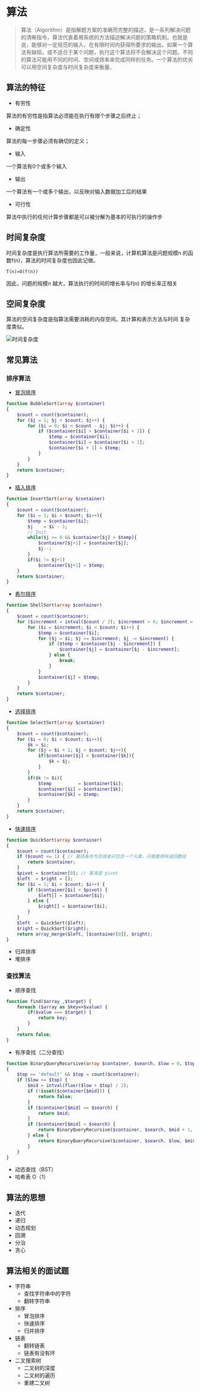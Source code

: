 # 算法

> 算法（Algorithm）是指解题方案的准确而完整的描述，是一系列解决问题的清晰指令，算法代表着用系统的方法描述解决问题的策略机制。也就是说，能够对一定规范的输入，在有限时间内获得所要求的输出。如果一个算法有缺陷，或不适合于某个问题，执行这个算法将不会解决这个问题。不同的算法可能用不同的时间、空间或效率来完成同样的任务。一个算法的优劣可以用空间复杂度与时间复杂度来衡量。

## 算法的特征

* 有穷性

算法的有穷性是指算法必须能在执行有限个步骤之后终止；

* 确定性

算法的每一步骤必须有确切的定义；

* 输入

一个算法有0个或多个输入

* 输出

一个算法有一个或多个输出，以反映对输入数据加工后的结果

* 可行性

算法中执行的任何计算步骤都是可以被分解为基本的可执行的操作步

## 时间复杂度

时间复杂度是执行算法所需要的工作量，一般来说，计算机算法是问题规模n 的函数f\(n\)，算法的时间复杂度也因此记做。

`T(n)=Ο(f(n))`

因此，问题的规模n 越大，算法执行的时间的增长率与f\(n\) 的增长率正相关

## 空间复杂度

算法的空间复杂度是指算法需要消耗的内存空间。其计算和表示方法与时间 复杂度类似。

![&#x65F6;&#x95F4;&#x590D;&#x6742;&#x5EA6;](http://hi.csdn.net/attachment/201105/24/0_1306225542srVx.gif)

## 常见算法

### 排序算法

* [冒泡排序](https://github.com/xianyunyh/arithmetic-php/blob/master/package/Sort/BubbleSort.php)

```php
function BubbleSort(array $container)
{
    $count = count($container);
    for ($j = 1; $j < $count; $j++) {
        for ($i = 0; $i < $count - $j; $i++) {
            if ($container[$i] > $container[$i + 1]) {
                $temp = $container[$i];
                $container[$i] = $container[$i + 1];
                $container[$i + 1] = $temp;
            }
        }
    }
    return $container;
}
```

* [插入排序](https://github.com/xianyunyh/arithmetic-php/blob/master/package/Sort/InsertSort.php)

```php
function InsertSort(array $container)
{
    $count = count($container);
    for ($i = 1; $i < $count; $i++){
        $temp = $container[$i];
        $j    = $i - 1;
        // Init
        while($j >= 0 && $container[$j] > $temp){
            $container[$j+1] = $container[$j];
            $j--;
        }
        if($i != $j+1) 
            $container[$j+1] = $temp;
    }
    return $container;
}
```

* [希尔排序](https://github.com/xianyunyh/arithmetic-php/blob/master/package/Sort/ShellSort.php)

```php
function ShellSort(array $container)
{
    $count = count($container);
    for ($increment = intval($count / 2); $increment > 0; $increment = intval($increment / 2)) {
        for ($i = $increment; $i < $count; $i++) {
            $temp = $container[$i];
            for ($j = $i; $j >= $increment; $j -= $increment) {
                if ($temp < $container[$j - $increment]) {
                    $container[$j] = $container[$j - $increment];
                } else {
                    break;
                }
            }
            $container[$j] = $temp;
        }
    }
    return $container;
}
```

* [选择排序](https://github.com/xianyunyh/arithmetic-php/blob/master/package/Sort/SelectSort.php)

```php
function SelectSort(array $container)
{
    $count = count($container);
    for ($i = 0; $i < $count; $i++){
        $k = $i;
        for ($j = $i + 1; $j < $count; $j++){
            if($container[$j] < $container[$k]){
                $k = $j;
            }
        }
        if($k != $i){
            $temp          = $container[$i];
            $container[$i] = $container[$k];
            $container[$k] = $temp;
        }
    }
    return $container;
}
```

* [快速排序](https://github.com/xianyunyh/arithmetic-php/blob/master/package/Sort/QuickSort.php)

```php
function QuickSort(array $container)
{
    $count = count($container);
    if ($count <= 1) { // 基线条件为空或者只包含一个元素，只需要原样返回数组
        return $container;
    }
    $pivot = $container[0]; // 基准值 pivot
    $left  = $right = [];
    for ($i = 1; $i < $count; $i++) {
        if ($container[$i] < $pivot) {
            $left[] = $container[$i];
        } else {
            $right[] = $container[$i];
        }
    }
    $left  = QuickSort($left);
    $right = QuickSort($right);
    return array_merge($left, [$container[0]], $right);
}
```

* 归并排序
* 堆排序

### 查找算法

* 顺序查找

```php
function find($array ,$target) {
    foreach ($array as $key=>$value) {
        if($value === $target) {
            return key;
        }
    }
    return false;
}
```

* 有序查找（二分查找）

```php
function BinaryQueryRecursive(array $container, $search, $low = 0, $top = 'default')
{
    $top == 'default' && $top = count($container);
    if ($low <= $top) {
        $mid = intval(floor($low + $top) / 2);
        if (!isset($container[$mid])) {
            return false;
        }
        if ($container[$mid] == $search) {
            return $mid;
        }
        if ($container[$mid] < $search) {
            return BinaryQueryRecursive($container, $search, $mid + 1, $top);
        } else {
            return BinaryQueryRecursive($container, $search, $low, $mid - 1);
        }
    }
}
```

* 动态查找（BST）
* 哈希表 O（1）

## 算法的思想

* 迭代
* 递归
* 动态规划
* 回溯
* 分治
* 贪心

## 算法相关的面试题

* 字符串
  * 查找字符串中的字符
  * 翻转字符串
* 排序
  * 冒泡排序
  * 快速排序
  * 归并排序
* 链表
  * 翻转链表
  * 链表有没有环
* 二叉搜索树
  * 二叉树的深度
  * 二叉树的遍历
  * 重建二叉树

